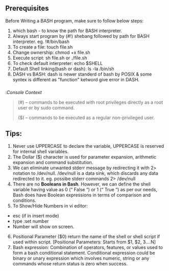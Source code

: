 ## Prerequisites
Before Writing a BASH program, make sure to follow below steps:

1. which bash - to know the path for BASH interpreter.
2. Always start program by (#!) shebang followed by path for BASH interpreter.
eg. !#/bin/bash
3. To create a file: touch file.sh
4. Change ownership: chmod +x file.sh
5. Execute script: sh file.sh or ./file.sh
6. To check default interpreter: echo $SHELL
7. Default Shell linking(bash or dash): ls -la /bin/sh
8. DASH vs BASH: dash is newer standerd of bash by POSIX & some syntex is different as "function" ketword give error in DASH.

###
:*Console Context*
> (#) – commands to be executed with root privileges directly as a root user or by sudo command.
> 
> ($) – commands to be executed as a regular non-privileged user.

## Tips:
1. Never use UPPERCASE to declare the variable, UPPERCASE is reserved for internal shell variables.
2. The Dollar ($) character is used for parameter expansion, arithmetic expansion and command substitution.
3. We can eliminate unwanted stderr message by redirecting it with 2> notation to /dev/null. /dev/null is a data sink, which discards any data redirected to it. eg. possibe stderr commands 2> /dev/null
4. There are no **Booleans in Bash**. However, we can define the shell variable having value as 0 (“ False “) or 1 (“ True “) as per our needs, Bash does have Boolean expressions in terms of comparison and conditions.
5. To Show/Hide Numbers in vi editor:
  - esc (if in insert mode)
  - type :set number
  - Number will show on screen.
 6. Positional Parameter ($0) return the name of the shell or shell script if used within script. [Positional Parameters: Starts from $1, $2, $3....$N]
 7. Bash expression: Combination of operators, features, or values used to form a bash conditional statement. Conditional expression could be binary or unary expression which involves numeric, string or any commands whose return status is zero when success.


[^1]: This operator shifts the bits of the left operand to right by number of times specified by right operand. eg. a>>1
[^2]: This operator shifts the bits of the left operand to left by number of times specified by right operand. eg. a<<1
